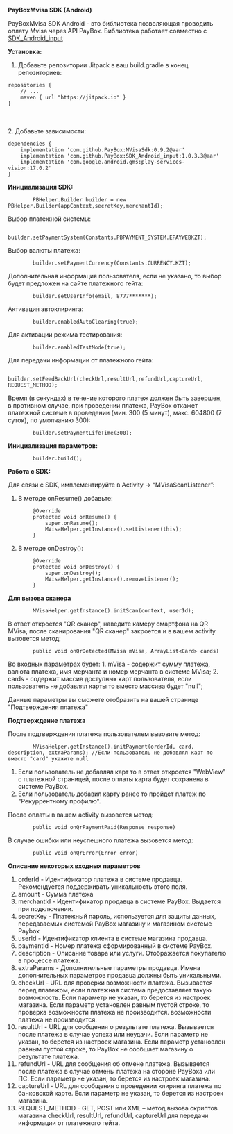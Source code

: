 **PayBoxMvisa SDK (Android)**


PayBoxMvisa SDK Android - это библиотека позволяющая проводить оплату Mvisa через API PayBox. 
Библиотека работает совместно с [SDK_Android_input](https://github.com/PayBox/SDK_Android_input)


**Установка:**

1. Добавьте репозитории Jitpack в ваш build.gradle в конец репозиториев:
```
repositories {
    // ...
    maven { url "https://jitpack.io" }
}
```
<br><br>
2. Добавьте зависимости:
```
dependencies {
    implementation 'com.github.PayBox:MVisaSdk:0.9.2@aar'
    implementation 'com.github.PayBox:SDK_Android_input:1.0.3.3@aar'
    implementation 'com.google.android.gms:play-services-vision:17.0.2'
}
```
**Инициализация SDK:**
```
        PBHelper.Builder builder = new PBHelper.Builder(appContext,secretKey,merchantId);
```


Выбор платежной системы:
```
        builder.setPaymentSystem(Constants.PBPAYMENT_SYSTEM.EPAYWEBKZT);
```


Выбор валюты платежа:
```
        builder.setPaymentCurrency(Constants.CURRENCY.KZT);
```


Дополнительная информация пользователя, если не указано, то выбор будет предложен на сайте платежного гейта:
```
        builder.setUserInfo(email, 8777*******);
```


Активация автоклиринга:
```
        builder.enabledAutoClearing(true);
```

Для активации режима тестирования:
```
        builder.enabledTestMode(true);
```


Для передачи информации от платежного гейта:
```
        builder.setFeedBackUrl(checkUrl,resultUrl,refundUrl,captureUrl, REQUEST_METHOD);
```

Время (в секундах) в течение которого платеж должен быть завершен, в противном случае, при проведении платежа, PayBox откажет платежной системе в проведении (мин. 300 (5 минут), макс. 604800 (7 суток), по умолчанию 300):
```
        builder.setPaymentLifeTime(300);
```


**Инициализация параметров:**
```
        builder.build();

```
**Работа с SDK:**


Для связи с SDK, имплементируйте в Activity -> “MVisaScanListener”:
1. В методе onResume() добавьте:
```
        @Override
        protected void onResume() {
            super.onResume();
            MVisaHelper.getInstance().setListener(this);
        }
```
2. В методе onDestroy():
```
        @Override
        protected void onDestroy() {
            super.onDestroy();
            MVisaHelper.getInstance().removeListener();
        }
```

**Для вызова сканера** 
```
        MVisaHelper.getInstance().initScan(context, userId);  
```
В ответ откроется "QR сканер", наведите камеру смартфона на QR MVisa, после сканирования "QR сканер" закроется и в вашем activity вызовется метод:
```
        public void onQrDetected(MVisa mVisa, ArrayList<Card> cards)
```
Во входных параметрах будет:
    1. mVisa - содержит сумму платежа, валюта платежа, имя мерчанта и номер мерчанта в системе MVisa;
    2. cards - содержит массив доступных карт пользователя, если пользователь не добавлял карты то вместо массива будет "null";

Данные параметры вы сможете отобразить на вашей странице "Подтверждения платежа"


**Подтверждение платежа**

После подтверждения платежа пользователем вызовите метод:
```        
        MVisaHelper.getInstance().initPayment(orderId, card, description, extraParams); //Если пользователь не добавлял карт то вместо "card" укажите null
```
1. Если пользователь не добавлял карт то в ответ откроется "WebView" с платежной страницей, после оплаты карта будет сохранена в системе PayBox.
2. Если пользователь добавил карту ранее то пройдет платеж по "Рекуррентному профилю".

После оплаты в вашем activity вызовется метод:
```
        public void onQrPaymentPaid(Response response)
```

В случае ошибки или неуспешного платежа вызовется метод:
```
        public void onQrError(Error error)
```

**Описание некоторых входных параметров**

1. orderId - Идентификатор платежа в системе продавца. Рекомендуется поддерживать уникальность этого поля.
2. amount - Сумма платежа
3. merchantId - Идентификатор продавца в системе PayBox. Выдается при подключении.
4. secretKey - Платежный пароль, используется для защиты данных, передаваемых системой PayBox магазину и магазином системе Paybox
5. userId - Идентификатор клиента в системе магазина продавца.
6. paymentId - Номер платежа сформированный в системе PayBox.
7. description - Описание товара или услуги. Отображается покупателю в процессе платежа.
8. extraParams - Дополнительные параметры продавца. Имена дополнительных параметров продавца должны быть уникальными. 
9. checkUrl - URL для проверки возможности платежа. Вызывается перед платежом, если платежная система предоставляет такую возможность. Если параметр не указан, то берется из настроек магазина. Если параметр установлен равным пустой строке, то проверка возможности платежа не производится.                                                                                                                                       возможности платежа не производится.
10. resultUrl - URL для сообщения о результате платежа. Вызывается после платежа в случае успеха или неудачи. Если параметр не указан, то берется из настроек магазина. Если параметр установлен равным пустой строке, то PayBox не сообщает магазину о результате платежа.
11. refundUrl - URL для сообщения об отмене платежа. Вызывается после платежа в случае отмены платежа на стороне PayBoxа или ПС. Если параметр не указан, то берется из настроек магазина.
12. captureUrl - URL для сообщения о проведении клиринга платежа по банковской карте. Если параметр не указан, то берется из настроек магазина.
13. REQUEST_METHOD - GET, POST или XML – метод вызова скриптов магазина checkUrl, resultUrl, refundUrl, captureUrl для передачи информации от платежного гейта.